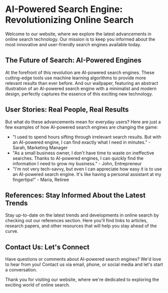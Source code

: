 <!--font:Great Vibes-->

# AI-Powered Search Engine: Revolutionizing Online Search

Welcome to our website, where we explore the latest advancements in online search technology. Our mission is to keep you informed about the most innovative and user-friendly search engines available today.

## The Future of Search: AI-Powered Engines

At the forefront of this revolution are AI-powered search engines. These cutting-edge tools use machine learning algorithms to provide more relevant results than ever before. And our wallpaper, featuring an abstract illustration of an AI-powered search engine with a minimalist and modern design, perfectly captures the essence of this exciting new technology.

## User Stories: Real People, Real Results

But what do these advancements mean for everyday users? Here are just a few examples of how AI-powered search engines are changing the game:

- "I used to spend hours sifting through irrelevant search results. But with an AI-powered engine, I can find exactly what I need in minutes." - Sarah, Marketing Manager
- "As a small business owner, I don't have time to waste on ineffective searches. Thanks to AI-powered engines, I can quickly find the information I need to grow my business." - John, Entrepreneur
- "I'm not very tech-savvy, but even I can appreciate how easy it is to use an AI-powered search engine. It's like having a personal assistant at my fingertips!" - Maria, Retiree

## References: Stay Informed About the Latest Trends

Stay up-to-date on the latest trends and developments in online search by checking out our references section. Here you'll find links to articles, research papers, and other resources that will help you stay ahead of the curve.

## Contact Us: Let's Connect

Have questions or comments about AI-powered search engines? We'd love to hear from you! Contact us via email, phone, or social media and let's start a conversation.

Thank you for visiting our website, where we're dedicated to exploring the exciting world of online search.

<!--

Write me content for website with wallpaper which alt text is:

"A wallpaper featuring an abstract illustration of an AI-powered search engine, with a minimalist and modern design."

The name/title of the page should not be 1:1 copy of the alt text but rather a real content of the website which is using this wallpaper.

- Use markdown format 
- Start with heading
- Heading should be short and concise
- The content should look like a real website 
- The website should not be about the wallpaper, wallpaper is just a related background
- Heading should be contain work "wallpaper" or "background"
- Include real sections like references, contact, user stories, etc. use things relevant to the page purpose.
- Feel free to use structure like headings, bullets, numbering, blockquotes, paragraphs, horizontal lines, etc.
- You can use formatting like bold or _italic_
- You can include UTF-8 emojis
- Links should be only #hash anchors (and you can refer to the document itself)
- Do not include images


---


# AI-Powered Search Engine: Revolutionizing Online Search

Welcome to our website, where we explore the latest advancements in online search technology. Our mission is to keep you informed about the most innovative and user-friendly search engines available today.

## The Future of Search: AI-Powered Engines

At the forefront of this revolution are AI-powered search engines. These cutting-edge tools use machine learning algorithms to provide more relevant results than ever before. And our wallpaper, featuring an abstract illustration of an AI-powered search engine with a minimalist and modern design, perfectly captures the essence of this exciting new technology.

## User Stories: Real People, Real Results

But what do these advancements mean for everyday users? Here are just a few examples of how AI-powered search engines are changing the game:

- "I used to spend hours sifting through irrelevant search results. But with an AI-powered engine, I can find exactly what I need in minutes." - Sarah, Marketing Manager
- "As a small business owner, I don't have time to waste on ineffective searches. Thanks to AI-powered engines, I can quickly find the information I need to grow my business." - John, Entrepreneur
- "I'm not very tech-savvy, but even I can appreciate how easy it is to use an AI-powered search engine. It's like having a personal assistant at my fingertips!" - Maria, Retiree

## References: Stay Informed About the Latest Trends

Stay up-to-date on the latest trends and developments in online search by checking out our references section. Here you'll find links to articles, research papers, and other resources that will help you stay ahead of the curve.

## Contact Us: Let's Connect

Have questions or comments about AI-powered search engines? We'd love to hear from you! Contact us via email, phone, or social media and let's start a conversation.

Thank you for visiting our website, where we're dedicated to exploring the exciting world of online search.

-->
